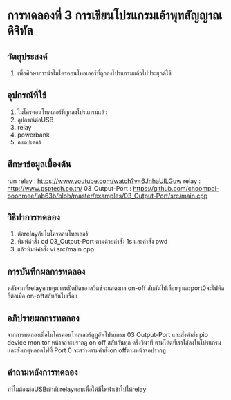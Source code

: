 # การทดลองที่ 3 การเขียนโปรแกรมเอ้าพุทสัญญาณดิจิทัล
## วัตถุประสงค์
1. เพื่อศึกษาการนำไมโครคอนโทลเลอร์ที่ถูกลงโปรแกรมแล้วไปประยุกต์ใช้
## อุปกรณ์ที่ใช้
1. ไมโครคอนโทลเลอร์ที่ถูกลงโปรแกรมเเล้ว
2. อุปกรณ์ต่อUSB
3. relay
4. powerbank
5. อแดปเตอร์
## ศึกษาข้อมูลเบื้องต้น
run relay : https://www.youtube.com/watch?v=6JnhaUILGuw
relay : http://www.psptech.co.th/
03_Output-Port : https://github.com/choompol-boonmee/lab63b/blob/master/examples/03_Output-Port/src/main.cpp
## วิธีทำการทดลอง
1. ต่อrelayกับไมโครคอนโทลเลอร์
2. พิมพ์คำสั่ง cd 03_Output-Port ตามด้วยคำสั่ง 1s และคำสั่ง pwd 
3. แล้วพิมพ์คำสั่ง vi src/main.cpp 
## การบันทึกผลการทดลอง
หลังจากที่relayควบคุมการเปิดปิดของสวิตซ์จะแสดงผล on-off สับกันไปเลื่อยๆ และport0จะไฟติดก็ต่อเมื่อ on-offสลับกันไปเรื่อย
## อภิปรายผลการทดลอง
จากการทดลองเมื่อไมโครคอนโทลเลอร์ถูฏอัพโปรแกรม 03 Output-Port และสั่งคำสั่ง pio device monitor หน้าจอจะปรากฏ on off สลับกันทุก ครึ่งวินาที ตามโค้ดที่เราใส่ลงในโปรแกรม เเละสังเกตุหลอดไฟที่ Port 0 จะสว่างตามคำสั่งon offตามหน้าจอปรากฏ
## คำถามหลังการทดลอง
ทำไมต้องต่อUSBเข้ากับrelayตอบเพื่อให้มีไฟฟ้าเข้าไปให้relay
